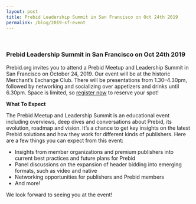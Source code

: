 ```yaml
---
layout: post
title: Prebid Leadership Summit in San Francisco on Oct 24th 2019
permalink: /blog/2019-sf-event
---
```


<br>

### Prebid Leadership Summit in San Francisco on Oct 24th 2019

Prebid.org invites you to attend a Prebid Meetup and Leadership Summit in
San Francisco on October 24, 2019. Our event will be at the historic
Merchant’s Exchange Club. There will be presentations from 1.30–4.30pm,
followed by networking and socializing over appetizers and drinks until
6.30pm. Space is limited, so [register now](https://www.eventbrite.com/e/prebid-meetup-and-leadership-summit-san-francisco-october-24-2019-registration-72716612345) to reserve your spot!

**What To Expect**

The Prebid Meetup and Leadership Summit is an educational event including
overviews, deep dives and conversations about Prebid, its evolution, roadmap
and vision. It’s a chance to get key insights on the latest Prebid solutions
and how they work for different kinds of publishers. Here are a few things you
can expect from this event:

- Insights from member organizations and premium publishers into current best practices and future plans for Prebid
- Panel discussions on the expansion of header bidding into emerging formats, such as video and native
- Networking opportunities for publishers and Prebid members
- And more!

We look forward to seeing you at the event!
